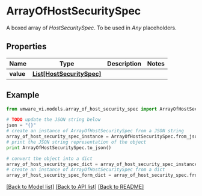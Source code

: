 # ArrayOfHostSecuritySpec

A boxed array of *HostSecuritySpec*. To be used in *Any* placeholders. 

## Properties
Name | Type | Description | Notes
------------ | ------------- | ------------- | -------------
**value** | [**List[HostSecuritySpec]**](HostSecuritySpec.md) |  | 

## Example

```python
from vmware_vi.models.array_of_host_security_spec import ArrayOfHostSecuritySpec

# TODO update the JSON string below
json = "{}"
# create an instance of ArrayOfHostSecuritySpec from a JSON string
array_of_host_security_spec_instance = ArrayOfHostSecuritySpec.from_json(json)
# print the JSON string representation of the object
print ArrayOfHostSecuritySpec.to_json()

# convert the object into a dict
array_of_host_security_spec_dict = array_of_host_security_spec_instance.to_dict()
# create an instance of ArrayOfHostSecuritySpec from a dict
array_of_host_security_spec_form_dict = array_of_host_security_spec.from_dict(array_of_host_security_spec_dict)
```
[[Back to Model list]](../README.md#documentation-for-models) [[Back to API list]](../README.md#documentation-for-api-endpoints) [[Back to README]](../README.md)



